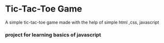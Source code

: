 # Tic-Tac-Toe Game
A simple tic-tac-toe game made with the help of simple html ,css, javascript
### project for learning basics of javascript
